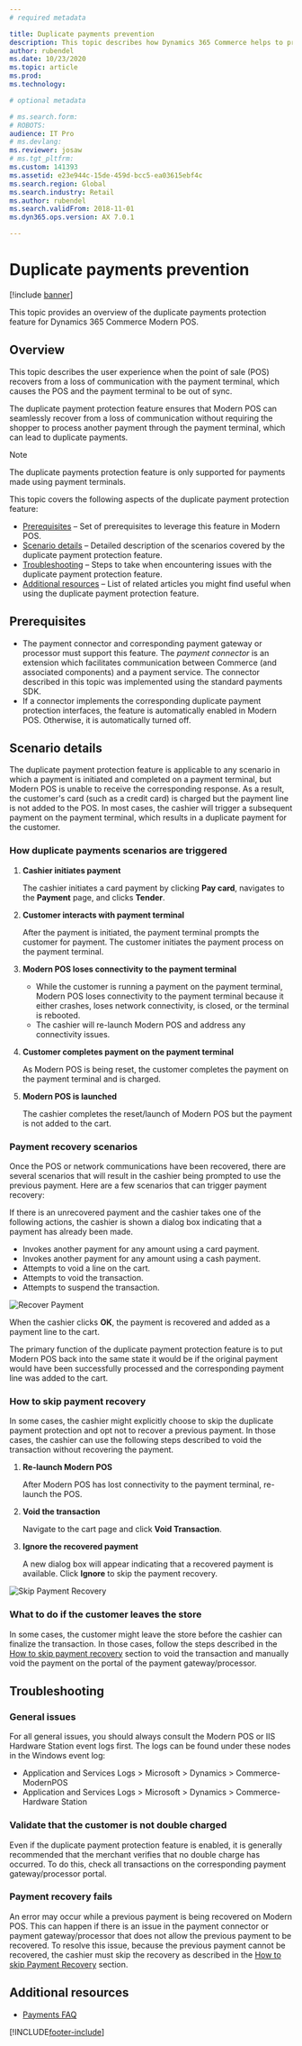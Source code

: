```yaml
---
# required metadata

title: Duplicate payments prevention
description: This topic describes how Dynamics 365 Commerce helps to prevent duplicate payments in the Modern POS.
author: rubendel
ms.date: 10/23/2020
ms.topic: article
ms.prod: 
ms.technology: 

# optional metadata

# ms.search.form: 
# ROBOTS: 
audience: IT Pro
# ms.devlang: 
ms.reviewer: josaw
# ms.tgt_pltfrm: 
ms.custom: 141393
ms.assetid: e23e944c-15de-459d-bcc5-ea03615ebf4c
ms.search.region: Global
ms.search.industry: Retail
ms.author: rubendel
ms.search.validFrom: 2018-11-01
ms.dyn365.ops.version: AX 7.0.1

---
```


# Duplicate payments prevention

[!include [banner](includes/banner.md)]

This topic provides an overview of the duplicate payments protection feature for Dynamics 365 Commerce Modern POS.

## Overview

This topic describes the user experience when the point of sale (POS) recovers from a loss of communication with the payment terminal, which causes the POS and the payment terminal to be out of sync.

The duplicate payment protection feature ensures that Modern POS can seamlessly recover from a loss of communication without requiring the shopper to process another payment through the payment terminal, which can lead to duplicate payments.

> [!NOTE]
> The duplicate payments protection feature is only supported for payments made using payment terminals.

This topic covers the following aspects of the duplicate payment protection feature:

- [Prerequisites](#prerequisites) – Set of prerequisites to leverage this feature in Modern POS.
- [Scenario details](#scenario-details) – Detailed description of the scenarios covered by the duplicate payment protection feature.
- [Troubleshooting](#troubleshooting) – Steps to take when encountering issues with the duplicate payment protection feature.
- [Additional resources](#additional-resources) – List of related articles you might find useful when using the duplicate payment protection feature.

## Prerequisites

- The payment connector and corresponding payment gateway or processor must support this feature. The *payment connector* is an extension which facilitates communication between Commerce (and associated components) and a payment service. The connector described in this topic was implemented using the standard payments SDK.
- If a connector implements the corresponding duplicate payment protection interfaces, the feature is automatically enabled in Modern POS. Otherwise, it is automatically turned off.

<!---
The [Implement Duplicate Payment Protection](TODO) article describes in detail how to implement support for the duplicate payment protection feature for a given payment connector.
The [Dynamics 365 Payment Connector for Adyen](TODO) has built in support for the duplicate payment protection feature.
-->

## Scenario details

The duplicate payment protection feature is applicable to any scenario in which a payment is initiated and completed on a payment terminal, but Modern POS is unable to receive the corresponding response. As a result, the customer's card (such as a credit card) is charged but the payment line is not added to the POS. In most cases, the cashier will trigger a subsequent payment on the payment terminal, which results in a duplicate payment for the customer.

### How duplicate payments scenarios are triggered

1. **Cashier initiates payment**

    The cashier initiates a card payment by clicking **Pay card**, navigates to the **Payment** page, and clicks **Tender**.

2. **Customer interacts with payment terminal**

    After the payment is initiated, the payment terminal prompts the customer for payment. The customer initiates the payment process on the payment terminal. 

3. **Modern POS loses connectivity to the payment terminal**

    - While the customer is running a payment on the payment terminal, Modern POS loses connectivity to the payment terminal because it either crashes, loses network connectivity, is closed, or the terminal is rebooted.
    - The cashier will re-launch Modern POS and address any connectivity issues.

4. **Customer completes payment on the payment terminal**

    As Modern POS is being reset, the customer completes the payment on the payment terminal and is charged.

5. **Modern POS is launched**

    The cashier completes the reset/launch of Modern POS but the payment is not added to the cart.

### Payment recovery scenarios

Once the POS or network communications have been recovered, there are several scenarios that will result in the cashier being prompted to use the previous payment. Here are a few scenarios that can trigger payment recovery:

If there is an unrecovered payment and the cashier takes one of the following actions, the cashier is shown a dialog box indicating that a payment has already been made.

- Invokes another payment for any amount using a card payment.
- Invokes another payment for any amount using a cash payment.
- Attempts to void a line on the cart.
- Attempts to void the transaction.
- Attempts to suspend the transaction.

![Recover Payment](media/Payments/Duplicate-Payment-Protection/Recover-Payment.png)

When the cashier clicks **OK**, the payment is recovered and added as a payment line to the cart.

The primary function of the duplicate payment protection feature is to put Modern POS back into the same state it would be if the original payment would have been successfully processed and the corresponding payment line was added to the cart.

### How to skip payment recovery

In some cases, the cashier might explicitly choose to skip the duplicate payment protection and opt not to recover a previous payment. In those cases, the cashier can use the following steps described to void the transaction without recovering the payment.

1. **Re-launch Modern POS**

    After Modern POS has lost connectivity to the payment terminal, re-launch the POS.

2. **Void the transaction**

    Navigate to the cart page and click **Void Transaction**.

3. **Ignore the recovered payment**

    A new dialog box will appear indicating that a recovered payment is available. Click **Ignore** to skip the payment recovery.

![Skip Payment Recovery](media/Payments/Duplicate-Payment-Protection/Void-Transaction.png)

### What to do if the customer leaves the store

In some cases, the customer might leave the store before the cashier can finalize the transaction. In those cases, follow the steps described in the [How to skip payment recovery](#how-to-skip-payment-recovery) section to void the transaction and manually void the payment on the portal of the payment gateway/processor.

## Troubleshooting

### General issues

For all general issues, you should always consult the Modern POS or IIS Hardware Station event logs first. The logs can be found under these nodes in the Windows event log:

- Application and Services Logs \> Microsoft \> Dynamics \> Commerce-ModernPOS
- Application and Services Logs \> Microsoft \> Dynamics \> Commerce-Hardware Station

### Validate that the customer is not double charged

Even if the duplicate payment protection feature is enabled, it is generally recommended that the merchant verifies that no double charge has occurred. To do this, check all transactions on the corresponding payment gateway/processor portal.

### Payment recovery fails

An error may occur while a previous payment is being recovered on Modern POS. This can happen if there is an issue in the payment connector or payment gateway/processor that does not allow the previous payment to be recovered. To resolve this issue, because the previous payment cannot be recovered, the cashier must skip the recovery as described in the [How to skip Payment Recovery](#how-to-skip-payment-recovery) section.

## Additional resources

- [Payments FAQ](https://docs.microsoft.com/dynamics365/unified-operations/retail/dev-itpro/payments-retail)


[!INCLUDE[footer-include](../includes/footer-banner.md)]